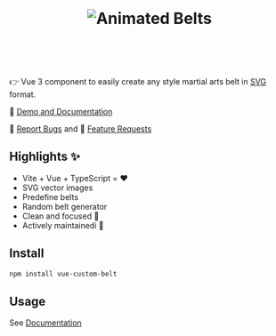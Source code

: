 <h1 align="center">
	<br>
	<br>
  <img src="https://jeffholst.github.io/custom-belt/belts-animated.gif" alt="Animated Belts">
	<br>
	<br>
	<br>
</h1>

👉 Vue 3 component to easily create any style martial arts belt in [SVG](https://en.wikipedia.org/wiki/SVG) format.

👀 [Demo and Documentation](https://jeffholst.github.io/custom-belt/)

🐞 [Report Bugs](https://github.com/jeffholst/vue-custom-belt/issues/new?assignees=&labels=bug%3A+pending+triage&template=bug_report.yml) and 🚀 [Feature Requests](https://github.com/jeffholst/vue-custom-belt/issues/new?assignees=&labels=&template=feature_request.yml)

## Highlights ✨

- Vite + Vue + TypeScript = ❤️
- SVG vector images
- Predefine belts
- Random belt generator
- Clean and focused 🔎
- Actively maintainedi 🙌

## Install

```sh
npm install vue-custom-belt
```

## Usage

See [Documentation](https://jeffholst.github.io/custom-belt/)